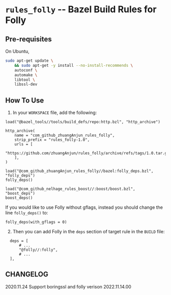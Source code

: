 # `rules_folly` -- Bazel Build Rules for Folly

## Pre-requisites

On Ubuntu,

```bash
sudo apt-get update \
    && sudo apt-get -y install --no-install-recommends \
    autoconf \
    automake \
    libtool \
    libssl-dev
```

## How To Use

1. In your `WORKSPACE` file, add the following:

```
load("@bazel_tools//tools/build_defs/repo:http.bzl", "http_archive")

http_archive(
    name = "com_github_zhuangAnjun_rules_folly",
    strip_prefix = "rules_folly-1.0",
    urls = [
        "https://github.com/zhuangAnjun/rules_folly/archive/refs/tags/1.0.tar.gz",
    ],
)

load("@com_github_zhuangAnjun_rules_folly//bazel:folly_deps.bzl", "folly_deps")
folly_deps()

load("@com_github_nelhage_rules_boost//:boost/boost.bzl", "boost_deps")
boost_deps()
```

If you would like to use Folly without gflags, instead you should change the line
`folly_deps()` to:

```
folly_deps(with_gflags = 0)
```

2. Then you can add Folly in the `deps` section of target rule in the `BUILD` file:

```
  deps = [
      # ...
      "@folly//:folly",
      # ...
  ],
```

## CHANGELOG
2020.11.24 Support boringssl and folly verison 2022.11.14.00
